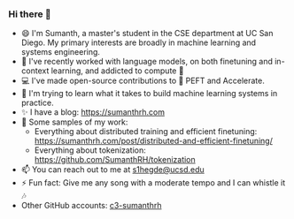 ### Hi there 👋

- 😄 I'm Sumanth, a master's student in the CSE department at UC San Diego. My primary interests are broadly in machine learning and systems engineering.
- 🚀 I've recently worked with language models, on both finetuning and in-context learning, and addicted to compute 🤖
- 💻 I've made open-source contributions to 🤗 PEFT and Accelerate. 
- 🌱 I'm trying to learn what it takes to build machine learning systems in practice. 
- ✨ I have a blog: https://sumanthrh.com
- 💬 Some samples of my work:
  * Everything about distributed training and efficient finetuning: https://sumanthrh.com/post/distributed-and-efficient-finetuning/
  * Everything about tokenization: https://github.com/SumanthRH/tokenization 
- 📫 You can reach out to me at s1hegde@ucsd.edu
- ⚡ Fun fact: Give me any song with a moderate tempo and I can whistle it :notes:
- Other GitHub accounts: [c3-sumanthrh](https://github.com/c3-sumanthrh)

<!--
**SumanthRH/SumanthRH** is a ✨ _special_ ✨ repository because its `README.md` (this file) appears on your GitHub profile.

Here are some ideas to get you started:

- 🔭 I’m currently working on ...
- 🌱 I’m currently learning ...
- 👯 I’m looking to collaborate on ...
- 🤔 I’m looking for help with ...
- 💬 Ask me about ...
- 📫 How to reach me: ...
- 😄 Pronouns: ...
- ⚡ Fun fact: ...
-->
